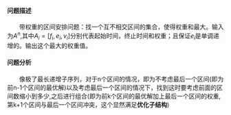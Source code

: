 #### 问题描述
&emsp;&emsp;带权重的区间安排问题：找一个互不相交区间的集合，使得权重和最大。输入为$A^n$,其中$A_i=[f_i,e_i,v_i]$分别代表起始时间，终止时间和权重；且保证$e_i$是单调递增的。输出这个最大的权重值。
#### 问题分析
&emsp;&emsp;像极了最长递增子序列，对于n个区间的情况，即为不考虑最后一个区间(即为前n-1个区间的最优解)以及考虑最后一个区间的情况下，找到这时要考虑前面的区间数缩小到多少,之后进行组合(即为前k个区间的最优解加上最后一个区间的权重,第k+1个区间与最后一个区间冲突，这个显然满足**优化子结构**)